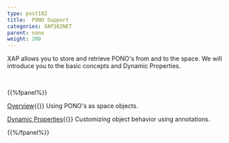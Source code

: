 ```yaml
---
type: post102
title:  PONO Support
categories: XAP102NET
parent: none
weight: 200
---
```



XAP allows you to store and retrieve PONO's from and to the space. We will introduce you to the basic concepts and Dynamic Properties.


<br>

{{%fpanel%}}

[Overview](./poco-entries.html){{<wbr>}}
Using PONO's as space objects.

[Dynamic Properties](./poco-dynamic-properties.html){{<wbr>}}
Customizing object behavior using annotations.

{{%/fpanel%}}





